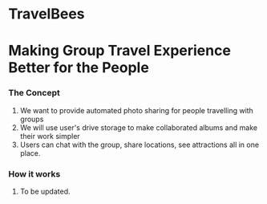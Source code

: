 # TravelBees
Making Group Travel Experience Better for the People
============================================

<h3>The Concept</h3>

1. We want to provide automated photo sharing for people travelling with groups
1. We will use user's drive storage to make collaborated albums and make their work simpler
1. Users can chat with the group, share locations, see attractions all in one place.


<h3>How it works</h3>

1. To be updated.
